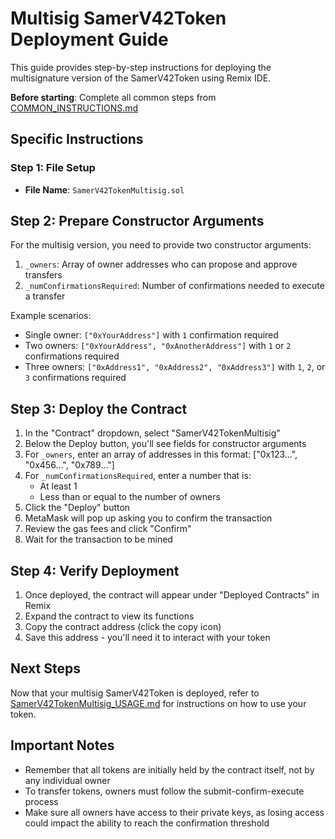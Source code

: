 # Multisig SamerV42Token Deployment Guide

This guide provides step-by-step instructions for deploying the multisignature version of the SamerV42Token using Remix IDE.

**Before starting**: Complete all common steps from [COMMON_INSTRUCTIONS.md](COMMON_INSTRUCTIONS.md)

## Specific Instructions

### Step 1: File Setup

- **File Name**: `SamerV42TokenMultisig.sol`

## Step 2: Prepare Constructor Arguments

For the multisig version, you need to provide two constructor arguments:

1. `_owners`: Array of owner addresses who can propose and approve transfers
2. `_numConfirmationsRequired`: Number of confirmations needed to execute a transfer

Example scenarios:

- Single owner: `["0xYourAddress"]` with `1` confirmation required
- Two owners: `["0xYourAddress", "0xAnotherAddress"]` with `1` or `2` confirmations required
- Three owners: `["0xAddress1", "0xAddress2", "0xAddress3"]` with `1`, `2`, or `3` confirmations required

## Step 3: Deploy the Contract

1. In the "Contract" dropdown, select "SamerV42TokenMultisig"
2. Below the Deploy button, you'll see fields for constructor arguments
3. For `_owners`, enter an array of addresses in this format: ["0x123...", "0x456...", "0x789..."]
4. For `_numConfirmationsRequired`, enter a number that is:
   - At least 1
   - Less than or equal to the number of owners
5. Click the "Deploy" button
6. MetaMask will pop up asking you to confirm the transaction
7. Review the gas fees and click "Confirm"
8. Wait for the transaction to be mined

## Step 4: Verify Deployment

1. Once deployed, the contract will appear under "Deployed Contracts" in Remix
2. Expand the contract to view its functions
3. Copy the contract address (click the copy icon)
4. Save this address - you'll need it to interact with your token

## Next Steps

Now that your multisig SamerV42Token is deployed, refer to [SamerV42TokenMultisig_USAGE.md](../documentation/SamerV42TokenMultisig_USAGE.md) for instructions on how to use your token.

## Important Notes

- Remember that all tokens are initially held by the contract itself, not by any individual owner
- To transfer tokens, owners must follow the submit-confirm-execute process
- Make sure all owners have access to their private keys, as losing access could impact the ability to reach the confirmation threshold
